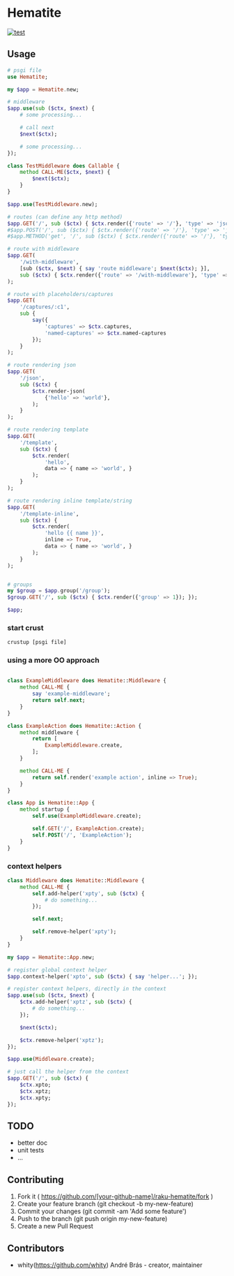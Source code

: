 # Hematite

[![test](https://github.com/whity/raku-hematite/actions/workflows/test.yml/badge.svg)](https://github.com/whity/raku-hematite/actions/workflows/test.yml)

## Usage

```raku
# psgi file
use Hematite;

my $app = Hematite.new;

# middleware
$app.use(sub ($ctx, $next) {
    # some processing...

    # call next
    $next($ctx);

    # some processing...
});

class TestMiddleware does Callable {
    method CALL-ME($ctx, $next) {
        $next($ctx);
    }
}

$app.use(TestMiddleware.new);

# routes (can define any http method)
$app.GET('/', sub ($ctx) { $ctx.render({'route' => '/'}, 'type' => 'json'); });
#$app.POST('/', sub ($ctx) { $ctx.render({'route' => '/'}, 'type' => 'json'); });
#$app.METHOD('get', '/', sub ($ctx) { $ctx.render({'route' => '/'}, 'type' => 'json'); });

# route with middleware
$app.GET(
    '/with-middleware',
    [sub ($ctx, $next) { say 'route middleware'; $next($ctx); }],
    sub ($ctx) { $ctx.render({'route' => '/with-middleware'}, 'type' => 'json'); }
);

# route with placeholders/captures
$app.GET(
    '/captures/:c1',
    sub {
        say({
            'captures' => $ctx.captures,
            'named-captures' => $ctx.named-captures
        });
    }
);

# route rendering json
$app.GET(
    '/json',
    sub ($ctx) {
        $ctx.render-json(
            {'hello' => 'world'},
        );
    }
);

# route rendering template
$app.GET(
    '/template',
    sub ($ctx) {
        $ctx.render(
            'hello',
            data => { name => 'world', }
        );
    }
);

# route rendering inline template/string
$app.GET(
    '/template-inline',
    sub ($ctx) {
        $ctx.render(
            'hello {{ name }}',
            inline => True,
            data => { name => 'world', }
        );
    }
);


# groups
my $group = $app.group('/group');
$group.GET('/', sub ($ctx) { $ctx.render({'group' => 1}); });

$app;
```

### start crust

```bash
crustup [psgi file]
```

### using a more OO approach

```raku

class ExampleMiddleware does Hematite::Middleware {
    method CALL-ME {
        say 'example-middleware';
        return self.next;
    }
}

class ExampleAction does Hematite::Action {
    method middleware {
        return [
            ExampleMiddleware.create,
        ];
    }

    method CALL-ME {
        return self.render('example action', inline => True);
    }
}

class App is Hematite::App {
    method startup {
        self.use(ExampleMiddleware.create);

        self.GET('/', ExampleAction.create);
        self.POST('/', 'ExampleAction');
    }
}
```

### context helpers

```raku
class Middleware does Hematite::Middleware {
    method CALL-ME {
        self.add-helper('xpty', sub ($ctx) {
            # do something...
        });

        self.next;

        self.remove-helper('xpty');
    }
}

my $app = Hematite::App.new;

# register global context helper
$app.context-helper('xpto', sub ($ctx) { say 'helper...'; });

# register context helpers, directly in the context
$app.use(sub ($ctx, $next) {
    $ctx.add-helper('xptz', sub ($ctx) {
        # do something...
    });

    $next($ctx);

    $ctx.remove-helper('xptz');
});

$app.use(Middleware.create);

# just call the helper from the context
$app.GET('/', sub ($ctx) {
    $ctx.xpto;
    $ctx.xptz;
    $ctx.xpty;
});
```

## TODO

- better doc
- unit tests
- ...

## Contributing

1. Fork it ( https://github.com/[your-github-name]/raku-hematite/fork )
2. Create your feature branch (git checkout -b my-new-feature)
3. Commit your changes (git commit -am 'Add some feature')
4. Push to the branch (git push origin my-new-feature)
5. Create a new Pull Request

## Contributors

- whity(https://github.com/whity) André Brás - creator, maintainer
